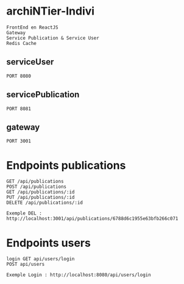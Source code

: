 # archiNTier-Indivi

    FrontEnd en ReactJS
    Gateway
    Service Publication & Service User
    Redis Cache

## serviceUser

    PORT 8080

## servicePublication

    PORT 8081

## gateway

    PORT 3001

# Endpoints publications

    GET /api/publications
    POST /api/publications
    GET /api/publications/:id
    PUT /api/publications/:id
    DELETE /api/publications/:id

    Exemple DEL : http://localhost:3001/api/publications/6788d6c1955e63bfb266c071

# Endpoints users

    login GET api/users/login
    POST api/users

    Exemple Login : http://localhost:8080/api/users/login
